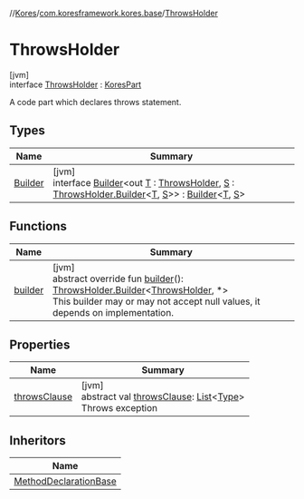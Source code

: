 //[Kores](../../../index.md)/[com.koresframework.kores.base](../index.md)/[ThrowsHolder](index.md)

# ThrowsHolder

[jvm]\
interface [ThrowsHolder](index.md) : [KoresPart](../../com.koresframework.kores/-kores-part/index.md)

A code part which declares throws statement.

## Types

| Name | Summary |
|---|---|
| [Builder](-builder/index.md) | [jvm]<br>interface [Builder](-builder/index.md)<out [T](-builder/index.md) : [ThrowsHolder](index.md), [S](-builder/index.md) : [ThrowsHolder.Builder](-builder/index.md)<[T](-builder/index.md), [S](-builder/index.md)>> : [Builder](../../com.koresframework.kores.builder/-builder/index.md)<[T](-builder/index.md), [S](-builder/index.md)> |

## Functions

| Name | Summary |
|---|---|
| [builder](builder.md) | [jvm]<br>abstract override fun [builder](builder.md)(): [ThrowsHolder.Builder](-builder/index.md)<[ThrowsHolder](index.md), *><br>This builder may or may not accept null values, it depends on implementation. |

## Properties

| Name | Summary |
|---|---|
| [throwsClause](throws-clause.md) | [jvm]<br>abstract val [throwsClause](throws-clause.md): [List](https://kotlinlang.org/api/latest/jvm/stdlib/kotlin.collections/-list/index.html)<[Type](https://docs.oracle.com/javase/8/docs/api/java/lang/reflect/Type.html)><br>Throws exception |

## Inheritors

| Name |
|---|
| [MethodDeclarationBase](../-method-declaration-base/index.md) |

